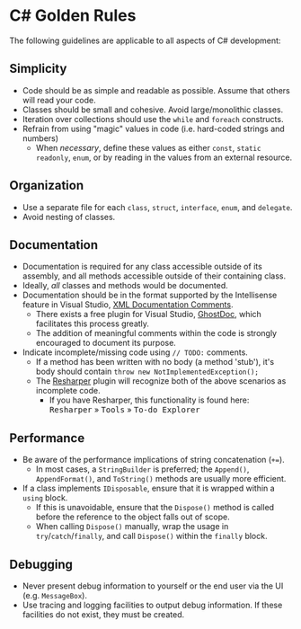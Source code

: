 # C# Golden Rules

The following guidelines are applicable to all aspects of C# development:

## Simplicity

- Code should be as simple and readable as possible.  Assume that others will read your code.
- Classes should be small and cohesive.  Avoid large/monolithic classes. 
- Iteration over collections should use the `while` and `foreach` constructs.
- Refrain from using "magic" values in code (i.e. hard-coded strings and numbers)
  - When *necessary*, define these values as either `const`, `static readonly`, `enum`, or by reading in the values from an external resource.

## Organization

- Use a separate file for each `class`, `struct`, `interface`, `enum`, and `delegate`.
- Avoid nesting of classes.

## Documentation

- Documentation is required for any class accessible outside of its assembly, and all methods accessible outside of their containing class.  
- Ideally, *all* classes and methods would be documented.
- Documentation should be in the format supported by the Intellisense feature in Visual Studio, [XML Documentation Comments](https://msdn.microsoft.com/en-us/library/b2s063f7.aspx).  
  - There exists a free plugin for Visual Studio, [GhostDoc](http://submain.com/products/ghostdoc.aspx), which facilitates this process greatly.
  - The addition of meaningful comments within the code is strongly encouraged to document its purpose.
- Indicate incomplete/missing code using `// TODO:` comments.
  - If a method has been written with no body (a method 'stub'), it's body should contain `throw new NotImplementedException();`
  - The [Resharper](https://www.jetbrains.com/resharper/) plugin will recognize both of the above scenarios as incomplete code.  
    - If you have Resharper, this functionality is found here: <kbd>Resharper</kbd> &raquo; <kbd>Tools</kbd> &raquo; <kbd>To-do Explorer</kbd>


## Performance 

- Be aware of the performance implications of string concatenation (`+=`).
  - In most cases, a `StringBuilder` is preferred; the `Append()`, `AppendFormat()`, and `ToString()` methods are usually more efficient.
- If a class implements `IDisposable`, ensure that it is wrapped within a `using` block.
  - If this is unavoidable, ensure that the `Dispose()` method is called before the reference to the object falls out of scope.
  - When calling `Dispose()` manually, wrap the usage in `try`/`catch`/`finally`, and call `Dispose()` within the `finally` block.


## Debugging 

- Never present debug information to yourself or the end user via the UI (e.g. `MessageBox`).
- Use tracing and logging facilities to output debug information.  If these facilities do not exist, they must be created.